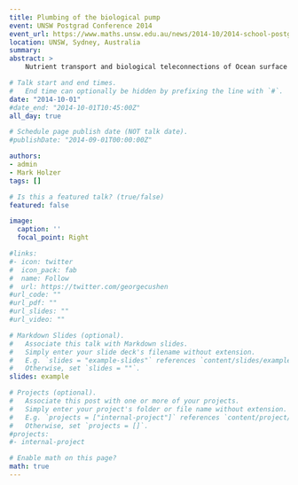 ```yaml
---
title: Plumbing of the biological pump
event: UNSW Postgrad Conference 2014
event_url: https://www.maths.unsw.edu.au/news/2014-10/2014-school-postgraduate-conference
location: UNSW, Sydney, Australia
summary:
abstract: >
    Nutrient transport and biological teleconnections of Ocean surface regions are diagnosed in a data-assimilated circulation model coupled to a jointly optimized simple phosphorus cycling model. These teleconnections paint the plumbing of the biological pump: phytoplankton takes up phosphate (PO<sub>4</sub>) in the euphotic layer, pumps it as dissolved organic phosphorus (DOP) through the whole water column, until it is remineralized in the ocean depths and ultimately transported to the surface where it is available again for uptake. The biological pump efficiency (39%) is redefined and computed. Ocean surface regions where biological production takes its origin are defined, out of which major contributors as well as biological leaks are determined: The high latitude ocean regions provide a large quantity of phosphate to other oceans, but contribute very lightly themselves to the biological pump. While the easternmost part of the tropical oceans produce large quantities of utilized phosphorus which is pumped for long average transit times. Using Green functions and adjoint techniques, flow rates, masses in transit, and timescales of biologically utilized nutrients between surface regions of interest are computed: the easternmost part of tropical ocean basins provide the majority of the biology, which reemerges predominantly in the high latitudes. Time-dependent path densities of major teleconnections are then computed, which paint a very detailed and quantitative picture of the phosphorus cycle within the ocean interior: paths associated with long transit times (>1000 yrs) spread through the entire ocean, but are concentrated in the deep Northernmost Pacific, while paths associated with short transit times (<500 yrs) are more localised, and restricted mostly to the surface currents.

# Talk start and end times.
#   End time can optionally be hidden by prefixing the line with `#`.
date: "2014-10-01"
#date_end: "2014-10-01T10:45:00Z"
all_day: true

# Schedule page publish date (NOT talk date).
#publishDate: "2014-09-01T00:00:00Z"

authors:
- admin
- Mark Holzer
tags: []

# Is this a featured talk? (true/false)
featured: false

image:
  caption: ''
  focal_point: Right

#links:
#- icon: twitter
#  icon_pack: fab
#  name: Follow
#  url: https://twitter.com/georgecushen
#url_code: ""
#url_pdf: ""
#url_slides: ""
#url_video: ""

# Markdown Slides (optional).
#   Associate this talk with Markdown slides.
#   Simply enter your slide deck's filename without extension.
#   E.g. `slides = "example-slides"` references `content/slides/example-slides.md`.
#   Otherwise, set `slides = ""`.
slides: example

# Projects (optional).
#   Associate this post with one or more of your projects.
#   Simply enter your project's folder or file name without extension.
#   E.g. `projects = ["internal-project"]` references `content/project/deep-learning/index.md`.
#   Otherwise, set `projects = []`.
#projects:
#- internal-project

# Enable math on this page?
math: true
---
```


